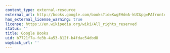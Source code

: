```yaml
---
content_type: external-resource
external_url: http://books.google.com/books?id=KwgEHdeA-kUC&pg=PAfrontcover
has_external_license_warning: true
license: https://en.wikipedia.org/wiki/All_rights_reserved
status: ''
title: Google Books
uid: b7721f7a-fe3b-4a53-812f-b4fdac54dbd8
wayback_url: ''
---
```

